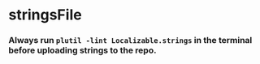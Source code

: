 # stringsFile

### Always run `plutil -lint Localizable.strings` in the terminal before uploading strings to the repo.
